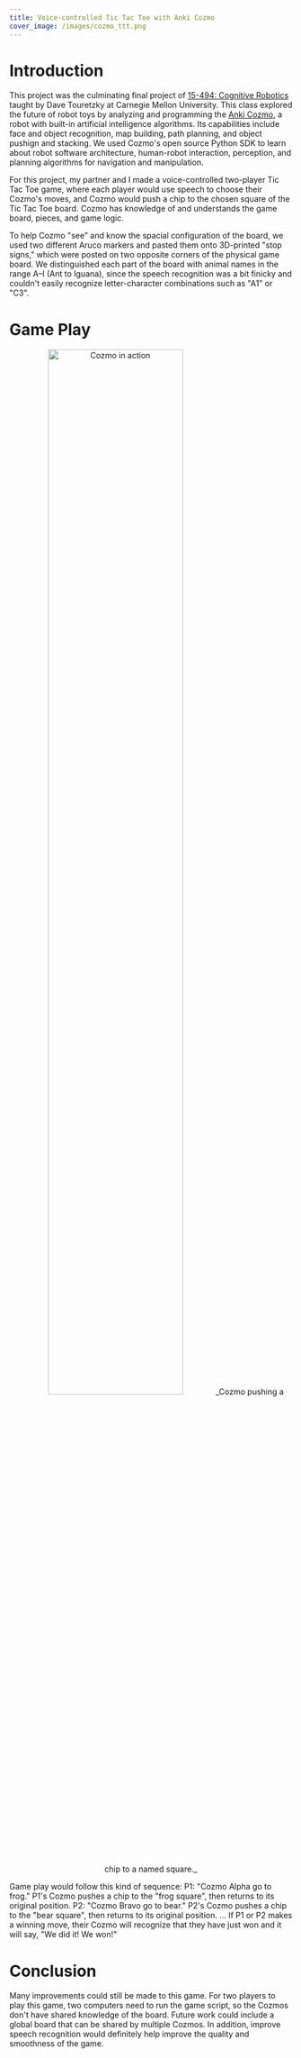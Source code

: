```yaml
---
title: Voice-controlled Tic Tac Toe with Anki Cozmo
cover_image: /images/cozmo_ttt.png
---
```

# Introduction

This project was the culminating final project of [15-494: Cognitive Robotics](https://www.cs.cmu.edu/afs/cs/academic/class/15494-s17/) taught by Dave Touretzky at Carnegie Mellon University. This class explored the future of robot toys by analyzing and programming the [Anki Cozmo](https://www.anki.com/en-us/cozmo), a robot with built-in artificial intelligence algorithms. Its capabilities include face and object recognition, map building, path planning, and object pushign and stacking. We used Cozmo's open source Python SDK to learn about robot software architecture, human-robot interaction, perception, and planning algorithms for navigation and manipulation.

For this project, my partner and I made a voice-controlled two-player Tic Tac Toe game, where each player would use speech to choose their Cozmo's moves, and Cozmo would push a chip to the chosen square of the Tic Tac Toe board. Cozmo has knowledge of and understands the game board, pieces, and game logic. 

To help Cozmo "see" and know the spacial configuration of the board, we used two different Aruco markers and pasted them onto 3D-printed "stop signs," which were posted on two opposite corners of the physical game board. We distinguished each part of the board with animal names in the range A–I (Ant to Iguana), since the speech recognition was a bit finicky and couldn't easily recognize letter-character combinations such as "A1" or "C3".

# Game Play

<center><img src="cozmo_action.png" width="69%" alt="Cozmo in action" title="Cozmo in Action">
_Cozmo pushing a chip to a named square._</center>

Game play would follow this kind of sequence:
P1: "Cozmo Alpha go to frog."
P1's Cozmo pushes a chip to the "frog square", then returns to its original position.
P2: "Cozmo Bravo go to bear."
P2's Cozmo pushes a chip to the "bear square", then returns to its original position.
...
If P1 or P2 makes a winning move, their Cozmo will recognize that they have just won and it will say, "We did it! We won!"

# Conclusion
Many improvements could still be made to this game. For two players to play this game, two computers need to run the game script, so the Cozmos don't have shared knowledge of the board. Future work could include a global board that can be shared by multiple Cozmos. In addition, improve speech recognition would definitely help improve the quality and smoothness of the game.